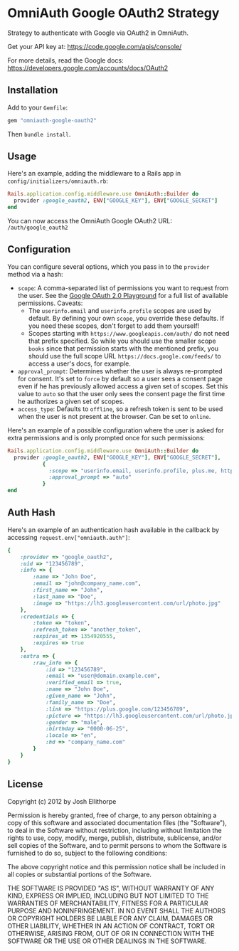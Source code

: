 # OmniAuth Google OAuth2 Strategy

Strategy to authenticate with Google via OAuth2 in OmniAuth.

Get your API key at: https://code.google.com/apis/console/

For more details, read the Google docs: https://developers.google.com/accounts/docs/OAuth2

## Installation

Add to your `Gemfile`:

```ruby
gem "omniauth-google-oauth2"
```

Then `bundle install`.

## Usage

Here's an example, adding the middleware to a Rails app in `config/initializers/omniauth.rb`:

```ruby
Rails.application.config.middleware.use OmniAuth::Builder do
  provider :google_oauth2, ENV["GOOGLE_KEY"], ENV["GOOGLE_SECRET"]
end
```

You can now access the OmniAuth Google OAuth2 URL: `/auth/google_oauth2`

## Configuration

You can configure several options, which you pass in to the `provider` method via a hash:

* `scope`: A comma-separated list of permissions you want to request from the user. See the [Google OAuth 2.0 Playground](https://developers.google.com/oauthplayground/) for a full list of available permissions. Caveats:
  * The `userinfo.email` and `userinfo.profile` scopes are used by default. By defining your own `scope`, you override these defaults. If you need these scopes, don't forget to add them yourself!
  * Scopes starting with `https://www.googleapis.com/auth/` do not need that prefix specified. So while you should use the smaller scope `books` since that permission starts with the mentioned prefix, you should use the full scope URL `https://docs.google.com/feeds/` to access a user's docs, for example.
* `approval_prompt`: Determines whether the user is always re-prompted for consent. It's set to `force` by default so a user sees a consent page even if he has previously allowed access a given set of scopes. Set this value to `auto` so that the user only sees the consent page the first time he authorizes a given set of scopes.
* `access_type`: Defaults to `offline`, so a refresh token is sent to be used when the user is not present at the browser. Can be set to `online`.

Here's an example of a possible configuration where the user is asked for extra permissions and is only prompted once for such permissions:

```ruby
Rails.application.config.middleware.use OmniAuth::Builder do
  provider :google_oauth2, ENV["GOOGLE_KEY"], ENV["GOOGLE_SECRET"],
           {
             :scope => "userinfo.email, userinfo.profile, plus.me, http://gdata.youtube.com",
             :approval_prompt => "auto"
           }
end
```

## Auth Hash

Here's an example of an authentication hash available in the callback by accessing `request.env["omniauth.auth"]`:

```ruby
{
    :provider => "google_oauth2",
    :uid => "123456789",
    :info => {
        :name => "John Doe",
        :email => "john@company_name.com",
        :first_name => "John",
        :last_name => "Doe",
        :image => "https://lh3.googleusercontent.com/url/photo.jpg"
    },
    :credentials => {
        :token => "token",
        :refresh_token => "another_token",
        :expires_at => 1354920555,
        :expires => true
    },
    :extra => {
        :raw_info => {
            :id => "123456789",
            :email => "user@domain.example.com",
            :verified_email => true,
            :name => "John Doe",
            :given_name => "John",
            :family_name => "Doe",
            :link => "https://plus.google.com/123456789",
            :picture => "https://lh3.googleusercontent.com/url/photo.jpg",
            :gender => "male",
            :birthday => "0000-06-25",
            :locale => "en",
            :hd => "company_name.com"
        }
    }
}
```

## License

Copyright (c) 2012 by Josh Ellithorpe

Permission is hereby granted, free of charge, to any person obtaining a copy of this software and associated documentation files (the "Software"), to deal in the Software without restriction, including without limitation the rights to use, copy, modify, merge, publish, distribute, sublicense, and/or sell copies of the Software, and to permit persons to whom the Software is furnished to do so, subject to the following conditions:

The above copyright notice and this permission notice shall be included in all copies or substantial portions of the Software.

THE SOFTWARE IS PROVIDED "AS IS", WITHOUT WARRANTY OF ANY KIND, EXPRESS OR IMPLIED, INCLUDING BUT NOT LIMITED TO THE WARRANTIES OF MERCHANTABILITY, FITNESS FOR A PARTICULAR PURPOSE AND NONINFRINGEMENT. IN NO EVENT SHALL THE AUTHORS OR COPYRIGHT HOLDERS BE LIABLE FOR ANY CLAIM, DAMAGES OR OTHER LIABILITY, WHETHER IN AN ACTION OF CONTRACT, TORT OR OTHERWISE, ARISING FROM, OUT OF OR IN CONNECTION WITH THE SOFTWARE OR THE USE OR OTHER DEALINGS IN THE SOFTWARE.
